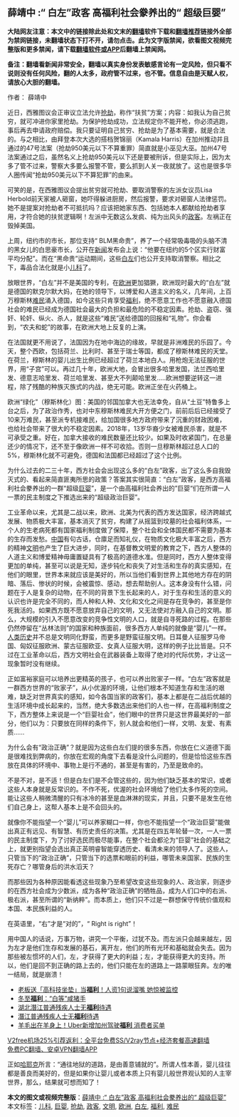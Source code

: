  <h2>薛靖中 :“ 白左”政客 高福利社会豢养出的“ 超级巨婴”</h2> <p class="notice"><b>大陆网友注意：本文中的链接除此处和文末的<a href="https://github.com/bannedbook/fanqiang" >翻墙</a>软件下载和<a href="https://github.com/killgcd/justmysocks/blob/master/README.md">翻墙推荐</a>链接外全部为禁网链接，未翻墙状态下打不开，请勿点击。此为文字版禁闻，欲看图文视频完整版和更多禁闻，请下载<a href="https://github.com/bannedbook/fanqiang">翻墙软件或APP</a>后翻墙上禁闻网。</p><p>备注：翻墙看新闻非常安全，翻墙以真实身份发表敏感言论有一定风险，但只看不说则没有任何风险，翻的人太多，政府管不过来，也不管。信息自由是天赋人权，请放心大胆的翻墙。</b></p>  <div class="entry"> <p>作者： 薛靖中</p> <p>近日，西雅图议会正审议立法允许<a href="https://www.bannedbook.org/bnews/tag/%e6%8a%a2%e5%8a%ab/" class="st_tag internal_tag" rel="tag" title="标签 抢劫 下的日志">抢劫</a>，称作“扶贫”方案；内容：如我认为自己贫穷，就可冲进你家里抢劫。为保护抢劫成功，立法规定你不能开枪，你必须逃跑，事后再去申请政府赔偿。我只要证明自己贫穷、抢劫是为了基本需要，就是合法的。与之相比，由拜登本次大选的搭档贺锦丽（Kamala Harris）在加州推动并且通过的47号法案（抢劫950美元以下不算重罪）简直就是小巫见大巫。加州47号法案通过之后，虽然名义上抢劫950美元以下还是要被刑诉，但是实际上，因为太多了管不过来，警察大多要么报警不管，要么抓到人关一夜就放了。这也是很多华人圈传闻“抢劫950美元以下不算犯罪”的由来。</p> <p>可笑的是，在西雅图议会提出贫穷就可抢劫、要取消警察的左派女议员Lisa Herbold前天家被人砸窗，她吓得躲进厨房，然后报警，要求对砸窗人法律惩罚。她不是提案对抢劫者不可抵抗吗？应该把她家东西、包括她本人都献给抢劫者享用，才符合她的扶贫逻辑啊！左派中无数这么发疯、纯为出风头的<a href="https://www.bannedbook.org/bnews/tag/%E6%94%BF%E5%AE%A2/" class="st_tag internal_tag" rel="tag" title="标签 政客 下的日志">政客</a>。左祸正在毁掉美国。</p> <p>上周，纽约市的市长，那位支持“ BLM黑命贵”，养了一个经常吸毒吸的头脑不清的黑女儿的白思豪市长，公开在<span class='wp_keywordlink_affiliate'><a href="https://www.bannedbook.org/" title="新闻">新闻</a></span>发布会上说：“他要在纽约的5个区实行财富平均分配”。而在“黑命贵”运动期间，这些<a href="https://www.bannedbook.org/bnews/tag/%E7%99%BD%E5%B7%A6/" class="st_tag internal_tag" rel="tag" title="标签 白左 下的日志">白左</a>们也公开支持取消警察。相比之下，毒品合法化就是小<a href="https://www.bannedbook.org/bnews/tag/%E5%84%BF%E7%A7%91/" class="st_tag internal_tag" rel="tag" title="标签 儿科 下的日志">儿科</a>了。</p>  <p>放眼世界，“白左”并不是美国的专利，在<a href="https://www.bannedbook.org/bnews/tag/%e6%ac%a7%e6%b4%b2/" class="st_tag internal_tag" rel="tag" title="标签 欧洲 下的日志">欧洲</a>更加猖獗，欧洲现时最大的“白左”就是德国的默克尔默大妈，在她的领导下，以博爱和人道主义的名义，几年间，上百万穆斯林<a href="https://www.bannedbook.org/bnews/tag/%e9%9a%be%e6%b0%91/" class="st_tag internal_tag" rel="tag" title="标签 难民 下的日志">难民</a>涌入德国，如今这些只肯享受<a href="https://www.bannedbook.org/bnews/tag/%E7%A6%8F%E5%88%A9/" class="st_tag internal_tag" rel="tag" title="标签 福利 下的日志">福利</a>，绝不愿意工作也不愿意融入德国社会的难民已经成为德国社会最大的负担和最危险的不稳定因素。抢劫、盗窃、强奸、轮奸、纵火、杀人，就是这些“难民”送给德国的回报和“礼物”。你会看到，“农夫和蛇”的故事，在欧洲大地上反复的上演。</p> <p>在法国就更不用说了，法国因为在地中海边的缘故，早就是非洲难民的乐园了。今天，整个西欧，包括荷兰、比利时、甚至于瑞士等国，都成了穆斯林难民的天堂。在荷兰，穆斯林的婴儿出生比例已经超过了荷兰本地白人。用枪炮无法征服的世界，用“子宫”可以。再过几十年，欧洲大地，会冒出很多哈里发国，法兰西哈里发、德意志哈里发、荷兰哈里发、甚至大不列颠哈里发…..欧洲想要逆转这一进程，除了残酷的种族灭族式的内战，绝无可能。欧洲正坐在火药桶上。</p> <p>欧洲“绿化”（穆斯林化）图：美国的邻国加拿大也无法幸免，自从“土豆”特鲁多上台之后，为了政治作秀，也对中东穆斯林难民大开方便之门，前前后后已经接受了10来万难民，甚至派专机接难民，给加国很多地方政府带来了沉重的财政困难，也给社会带来了很大的不稳定因素。2018年，13岁华裔少女被难民杀害，就是不可承受之重。好在，加拿大接收的难民数量还比较少。如果及时收紧国门，在总量还少的情况下，还不至于像欧洲一样不可收拾。否则一旦穆斯林超过总人口的5%，穆斯林化就不可避免，德国和法国都已经超过了这个比例。</p> <p>为什么过去的二三十年，西方社会会出现这么多的“白左”政客，出了这么多自我毁灭式的、看起来简直匪夷所思的政策？答案其实很简直：“白左”政客，是西方高福利社会豢养出的一群“超级<a href="https://www.bannedbook.org/bnews/tag/%E5%B7%A8%E5%A9%B4/" class="st_tag internal_tag" rel="tag" title="标签 巨婴 下的日志">巨婴</a>”，是一个由高福利社会养出的”巨婴“们在所谓一人一票的民主制度之下推选出来的“超级政治巨婴”。</p>  <p>工业革命以来，尤其是二战以来，欧洲、北美为代表的西方发达国家，经济跨越式发展、物质极大丰富，基本消灭了贫穷，构建了从摇篮到坟墓的社会福利体系，一个人的生老病死都有国家福利制度做了保障，整个社会和全体国民都不需要为基本的生存而发愁。<span class='wp_keywordlink_affiliate'><a href="https://www.bannedbook.org/" title="中国" target="_blank">中国</a></span>有句古话，仓廪足而知礼仪，在物质文化极大丰富之后，西方的精神<a href="https://www.bannedbook.org/bnews/tag/%E6%96%87%E6%98%8E/" class="st_tag internal_tag" rel="tag" title="标签 文明 下的日志">文明</a>也产生了巨大进步，同时，在基督教文明爱的教育之下，西方人整体的人道主义和博爱精神毋庸置疑具有了极高的道德水准。但是同时，西方人整体变得更加的单纯，甚至可以说是无知，逐步钝化和丧失了对生活和生存的真实感知，在他们的眼里，世界本来就应该是美好的，所以当他们看到世界上其他地方存在的阴暗、落后、惨状的时候，会被震惊、感动，想去帮助别人。这本身没有什么错，问题在于人是复杂的动物，在不同的背景下生长起来的人，对于生存和生活的意义的认识也许是完全不同的，而人种和人种、文化和文化之间是存在竞争的，甚至是你死我活的。如果西方既不愿意放弃自己的文明，又无法使对方融入自己的文明。那么，大规模的引入不愿意改变的竞争性文明的人口，就是自寻死路的过程。在那些仍然停留在“丛林法则”的国家和种族面前，很多西方人单纯的就像是“婴儿”一样。<span class='wp_keywordlink'><a href="https://www.bannedbook.org/forum3/topic1750.html" title="考古学禁区-被掩藏的人类历史" target="_blank">人类历史</a></span>并不总是文明同化野蛮，而更多是野蛮征服文明。日耳曼人征服罗马帝国、匈奴征服欧洲、蒙古征服欧亚、女真人征服大明，这样的例子比比皆是。只不过在工业革命以后，西方文明社会在武器装备上取得了绝对的代际优势，才让这一现象暂时没有继续。</p> <p>正如富裕家庭可以培养出更精英的孩子，也可以养出败家子一样。“白左”政客就是一群西方世界的“败家子”，从小优渥的环境，让他们根本不知道生存和生活的艰难，缺乏对世界真实的感知，如今各国当家的政客们，基本上都是在二战后优越的生活环境中成长起来的，当然，绝大多数选出来他们的人也一样，在高福利制度之下，西方整体上来说是一个“巨婴社会”，他们眼中的世界只是这世界最美好的一部分，他们以为：只要放在同样的条件下，别人就会和他们一样，文明、友爱、有素质……</p> <p>为什么会有“政治正确”？就是因为这些白左们提的很多东西，你放在仁义道德下面是很难找到弊病的，你放在宏观的角度下去看是没什么问题的，但是恰恰这些东西放在具体的环境中、事物上是行不通的，甚至是有害的，乃至是致命的。</p> <p>不是不对，是不适！但是白左们是不会管这些的，因为他们缺乏基本的常识，或者这些人本身就是反常识的。不作不死，优渥的社会环境给了他们太多作死的空间。能让这些人稍微清醒的只有冰冷的甚至是血淋淋的现实，并且，只要不是发生在他们自己身上，这帮人基本上是不会回头的。</p>  <p>就像你不能指望一个“婴儿”可以养家糊口一样，你也不能指望一个“政治巨婴”能做出真正有远见、有智慧、有历史责任的决策。尤其是在四五年轮替一次，一人一票的民主制度下，为了讨好选民而极尽能事，在整个社会都沦为“巨婴”社会的基础之上，就更别指望会选出真正英明睿智能穿透历史、看清未来的领导人了。这些人，只管当下的“政治正确”，只管当下的选票和眼前的利益，哪管未来国家、民族的生死存亡？哪管身后的洪水滔天？</p> <p>而那些因为各种原因能看透这些现象乃至希望改变这些现象的人、政治家，则逐步的在西方社会成为少数派，成为各种“政治正确”的牺牲品，成为人们口中的右派、极右派，甚至所谓的“新纳粹”。而本质上，他们只不过是一群想保守传统价值观和本国、本民族利益的人。</p> <p>在英语里，“右”才是“对的”，“ Right is right”！</p> <p>用中国人的话说，万事万物，讲究一个平衡，过犹不及。而左派只会越来越左，因为左才是他们生存和发展的基石，离开左，他们的所有光环和基础就会失去。因为那些被左惯坏的人们，左，才获得了更大的利益；左，才能获得更大的支持。所以，他们是回不到正确的路上去的，他们只能在左的道路上一路蒙眼狂奔。左的唯一结局，就是崩溃！</p>  <ul class='op-related-articles' title='相关阅读'> <li><a href='https://www.bannedbook.org/bnews/cbnews/20201226/1455117.html' target='_blank'>老板送「高科技坐垫」当<b>福利</b>！人资1句说溜嘴 她惊被监控</a></li> <li><a href='https://www.bannedbook.org/bnews/cbnews/20201222/1452528.html' target='_blank'>冬至<b>福利</b>：“白等”咸猪手</a></li> <li><a href='https://www.bannedbook.org/bnews/baitai/20201219/1451156.html' target='_blank'>湖北潛江普通残疾人士无<b>福利</b>待遇</a></li> <li><a href='https://www.bannedbook.org/bnews/renquan/20201218/1450397.html' target='_blank'>潛江普通残疾人士无<b>福利</b>待遇</a></li> <li><a href='https://www.bannedbook.org/bnews/cnnews/20201216/1448814.html' target='_blank'>羊毛出在羊身上！Uber新增加州驾驶<b>福利</b> 消费者买单</a></li> </ul> <p class="texttj"> <a href="https://github.com/bannedbook/fanqiang/wiki/V2ray%E6%9C%BA%E5%9C%BA" target="_blank">V2free机场25%引荐返利：全平台免费SS/V2ray节点+经济套餐高速翻墙</a><br/> <a href="https://github.com/bannedbook/fanqiang/wiki/%E7%A6%81%E9%97%BB%E7%BD%91%E5%AE%89%E5%8D%93%E7%BF%BB%E5%A2%99%E6%96%B0%E9%97%BBAPP" target="_blank">免费PC翻墙、安卓VPN翻墙APP</a></p><p>正如<span class='wp_keywordlink'><a href="https://www.bannedbook.org/forum2/topic1614.html" title="哈耶克《哈耶克大全集》" target="_blank">哈耶克</a></span>所言：“通往地狱的道路，是由善意铺就的”。所谓人性本善，婴儿往往都是善良而美好的，但是如果你让婴儿或者本质上只有婴儿般世界观认知的人主宰世界，那么，结果就可想而知了！</p><a name='sharetosocial'></a>       <div><b>本文的图文或视频完整版</b>：<a href='https://www.bannedbook.org/bnews/comments/20201226/1455152.html'>薛靖中 :“ 白左”政客 高福利社会豢养出的“ 超级巨婴”</a></div>  </div><!--END ENTRY--> <div class="postfooter"> <div>本文标签：<a href="https://www.bannedbook.org/bnews/tag/%E5%84%BF%E7%A7%91/" rel="tag">儿科</a>, <a href="https://www.bannedbook.org/bnews/tag/%E5%B7%A8%E5%A9%B4/" rel="tag">巨婴</a>, <a href="https://www.bannedbook.org/bnews/tag/%e6%8a%a2%e5%8a%ab/" rel="tag">抢劫</a>, <a href="https://www.bannedbook.org/bnews/tag/%E6%94%BF%E5%AE%A2/" rel="tag">政客</a>, <a href="https://www.bannedbook.org/bnews/tag/%E6%96%87%E6%98%8E/" rel="tag">文明</a>, <a href="https://www.bannedbook.org/bnews/tag/%e6%ac%a7%e6%b4%b2/" rel="tag">欧洲</a>, <a href="https://www.bannedbook.org/bnews/tag/%E7%99%BD%E5%B7%A6/" rel="tag">白左</a>, <a href="https://www.bannedbook.org/bnews/tag/%E7%A6%8F%E5%88%A9/" rel="tag">福利</a>, <a href="https://www.bannedbook.org/bnews/tag/%e9%9a%be%e6%b0%91/" rel="tag">难民</a></div>  </div><!--END POSTFOOTER--> 
